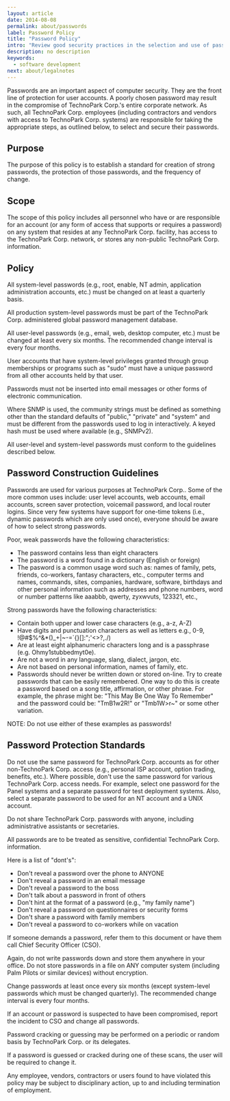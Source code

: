 ```yaml
---
layout: article
date: 2014-08-08
permalink: about/passwords
label: Password Policy
title: "Password Policy"
intro: "Review good security practices in the selection and use of passwords"
description: no description
keywords:
  - software development
next: about/legalnotes
---
```


Passwords are an important aspect of computer security. They are the front line of protection for 
user accounts. A poorly chosen password may result in the compromise of TechnoPark Corp.'s entire 
corporate network. As such, all TechnoPark Corp. employees (including contractors and vendors with 
access to TechnoPark Corp. systems) are responsible for taking the appropriate steps, as outlined 
below, to select and secure their passwords.

<h2>Purpose</h2>

The purpose of this policy is to establish a standard for creation of strong passwords, the 
protection of those passwords, and the frequency of change.

<h2>Scope</h2>

The scope of this policy includes all personnel who have or are responsible for an account (or any 
form of access that supports or requires a password) on any system that resides at any TechnoPark 
Corp. facility, has access to the TechnoPark Corp. network, or stores any non-public TechnoPark 
Corp. information.

<h2>Policy</h2>

All system-level passwords (e.g., root, enable, NT admin, application administration accounts, etc.) 
must be changed on at least a quarterly basis.

All production system-level passwords must be part of the TechnoPark Corp. administered global 
password management database.

All user-level passwords (e.g., email, web, desktop computer, etc.) must be changed at least every 
six months. The recommended change interval is every four months.

User accounts that have system-level privileges granted through group memberships or programs such 
as "sudo" must have a unique password from all other accounts held by that user.

Passwords must not be inserted into email messages or other forms of electronic communication.

Where SNMP is used, the community strings must be defined as something other than the standard 
defaults of "public," "private" and "system" and must be different from the passwords used to log in 
interactively. A keyed hash must be used where available (e.g., SNMPv2).

All user-level and system-level passwords must conform to the guidelines described below.

<h2>Password Construction Guidelines</h2>

Passwords are used for various purposes at TechnoPark Corp.. Some of the more common uses include: 
user level accounts, web accounts, email accounts, screen saver protection, voicemail password, and 
local router logins. Since very few systems have support for one-time tokens (i.e., dynamic 
passwords which are only used once), everyone should be aware of how to select strong passwords.

Poor, weak passwords have the following characteristics:

 * The password contains less than eight characters
 * The password is a word found in a dictionary (English or foreign)
 * The pasword is a common usage word such as: names of family, pets, friends, 
        co-workers, fantasy characters, etc., computer terms and names, commands, 
        sites, companies, hardware, software, birthdays and other personal information such 
        as addresses and phone numbers, word or number patterns like aaabbb, qwerty, zyxwvuts, 123321, etc.,

Strong passwords have the following characteristics:

 * Contain both upper and lower case characters (e.g., a-z, A-Z)
 * Have digits and punctuation characters as well as letters e.g., 0-9, !@#$%^&amp;*()_+|~-=\`{}[]:";'&lt;&gt;?,./)
 * Are at least eight alphanumeric characters long and is a passphrase (e.g. Ohmy1stubbedmyt0e).
 * Are not a word in any language, slang, dialect, jargon, etc.
 * Are not based on personal information, names of family, etc.
 * Passwords should never be written down or stored on-line. Try to create passwords that can be
        easily remembered. One way to do this is create a password based on a song title, affirmation, or
        other phrase. For example, the phrase might be: "This May Be One Way To Remember" and the
        password could be: "TmB1w2R!" or "Tmb1W&gt;r~" or some other variation.

NOTE: Do not use either of these examples as passwords!

<h2>Password Protection Standards</h2>

Do not use the same password for TechnoPark Corp. accounts as for other non-TechnoPark Corp. access 
(e.g., personal ISP account, option trading, benefits, etc.). Where possible, don't use the same 
password for various TechnoPark Corp. access needs. For example, select one password for the Panel 
systems and a separate password for test deployment systems. Also, select a separate password to be 
used for an NT account and a UNIX account.

Do not share TechnoPark Corp. passwords with anyone, including administrative assistants or secretaries.

All passwords are to be treated as sensitive, confidential TechnoPark Corp. information.

Here is a list of "dont's":

 * Don't reveal a password over the phone to ANYONE
 * Don't reveal a password in an email message
 * Don't reveal a password to the boss
 * Don't talk about a password in front of others
 * Don't hint at the format of a password (e.g., "my family name")
 * Don't reveal a password on questionnaires or security forms
 * Don't share a password with family members
 * Don't reveal a password to co-workers while on vacation

If someone demands a password, refer them to this document or have them call Chief Security Officer (CSO).

Again, do not write passwords down and store them anywhere in your office. Do not store passwords in 
a file on ANY computer system (including Palm Pilots or similar devices) without encryption.

Change passwords at least once every six months (except system-level passwords which must be changed 
quarterly). The recommended change interval is every four months.

If an account or password is suspected to have been compromised, report the incident to CSO and 
change all passwords.

Password cracking or guessing may be performed on a periodic or random basis by TechnoPark Corp. or 
its delegates.

If a password is guessed or cracked during one of these scans, the user will be required to change it.

Any employee, vendors, contractors or users found to have violated this policy may be subject to 
disciplinary action, up to and including termination of employment.
